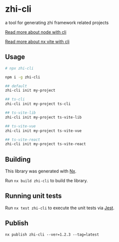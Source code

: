 # zhi-cli

a tool for generating zhi framework related projects

[Read more about node with cli](https://www.terwer.space/post/use-typescript-to-develop-a-custom-nodejs-frontend-development-scaffold-1i5fne.html)

[Read more about nx vite with cli](https://hexo.terwer.space/post/use-nrwlnxworkspace-to-create-a-nodejscommand-line-library-1urtj8.html)

## Usage

```bash
# npx zhi-cli

npm i -g zhi-cli
```

```bash
## default
zhi-cli init my-project

## ts-cli
zhi-cli init my-project ts-cli

## ts-vite-lib
zhi-cli init my-project ts-vite-lib

## ts-vite-vue
zhi-cli init my-project ts-vite-vue

## ts-vite-react
zhi-cli init my-project ts-vite-react

```

## Building

This library was generated with [Nx](https://nx.dev).

Run `nx build zhi-cli` to build the library.

## Running unit tests

Run `nx test zhi-cli` to execute the unit tests via [Jest](https://jestjs.io).

## Publish

```
nx publish zhi-cli --ver=1.2.3 --tag=latest
```
